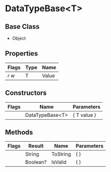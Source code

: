 # DataTypeBase&lt;T&gt;
## Base Class
- Object
## Properties
Flags|Type|Name
-|-|-
*r* *w*|T|Value
## Constructors
Flags|Name|Parameters
-|-|-
&nbsp;|DataTypeBase&lt;T&gt;|( T value )
## Methods
Flags|Result|Name|Parameters
-|-|-|-
&nbsp;|String|ToString|( )
&nbsp;|Boolean?|IsValid|( )
